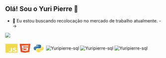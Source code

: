 ## Olá! Sou o Yuri Pierre 👋


- 🔭 Eu estou buscando recolocação no mercado de trabalho atualmente.
-->

</div>
<picture>
  <source
    srcset="https://github-readme-stats.vercel.app/api?username=Yuripierre&show_icons=true&theme=dark"
    media="(prefers-color-scheme: dark)"
  />
  <source
    srcset="https://github-readme-stats.vercel.app/api?username=Yuripierre&show_icons=true"
    media="(prefers-color-scheme: light), (prefers-color-scheme: no-preference)"
  />
  <img src="https://github-readme-stats.vercel.app/api?username=Yuripierre&show_icons=true" />
</picture>


<div style="display: inline_block"><br>
  <img align="center" alt="Yuripierre-Js" height="30" width="40" src="https://raw.githubusercontent.com/devicons/devicon/master/icons/javascript/javascript-plain.svg">
  <img align="center" alt="Yuripierre-HTML" height="30" width="40" src="https://raw.githubusercontent.com/devicons/devicon/master/icons/html5/html5-original.svg">
  <img align="center" alt="Yuripierre-Python" height="30" width="40" src="https://raw.githubusercontent.com/devicons/devicon/master/icons/python/python-original.svg">
  <img align="center" alt="Yuripierre-sql" height="30" width="40" src="https://cdn.jsdelivr.net/gh/devicons/devicon@latest/icons/azuresqldatabase/azuresqldatabase-original.svg">
  <img align="center" alt="Yuripierre-sql" height="30" width="40" src="https://cdn.jsdelivr.net/gh/devicons/devicon@latest/icons/azure/azure-original.svg">
  <img align="center" alt="Yuripierre-sql" height="30" width="40" src="https://cdn.jsdelivr.net/gh/devicons/devicon@latest/icons/dot-net/dot-net-original.svg">
